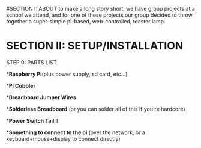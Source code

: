 
#SECTION I: ABOUT
to make a long story short, we have group projects at a school we attend, and for one of these projects our group decided to throw together a super-simple pi-based, web-controlled, ~~toaster~~ lamp.



# SECTION II: SETUP/INSTALLATION


STEP 0: PARTS LIST


***Raspberry Pi**(plus power supply, sd card, etc…)


***Pi Cobbler**


***Breadboard Jumper Wires**


***Solderless Breadboard** (or you can solder all of this if you're hardcore)


***Power Switch Tail II**


***Something to connect to the pi** (over the network, or a keyboard+mouse+display to connect directly)
